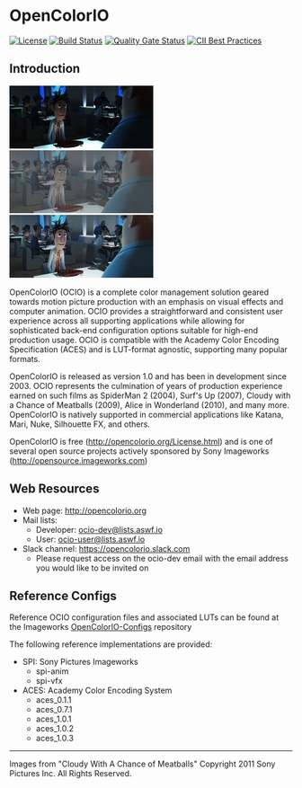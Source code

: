 <!--
SPDX-License-Identifier: CC-BY-4.0
Copyright Contributors to the OpenColorIO Project.
-->

OpenColorIO
===========

[![License](https://img.shields.io/badge/License-BSD%203--Clause-blue.svg)](https://opensource.org/licenses/BSD-3-Clause)
[![Build Status](https://dev.azure.com/imageworks/OpenColorIO/_apis/build/status/imageworks.OpenColorIO?branchName=master)](https://dev.azure.com/imageworks/OpenColorIO/_build/latest?definitionId=1&branchName=master)
[![Quality Gate Status](https://sonarcloud.io/api/project_badges/measure?project=imageworks_OpenColorIO&metric=alert_status)](https://sonarcloud.io/dashboard?id=imageworks_OpenColorIO)
[![CII Best Practices](https://bestpractices.coreinfrastructure.org/projects/2612/badge)](https://bestpractices.coreinfrastructure.org/projects/2612)

Introduction
------------
[linear]: /docs/ociotheme/static/clo_res19_lnf.0101.jpg
[log]: /docs/ociotheme/static/clo_res19_lm10.0101.jpg
[vd]: /docs/ociotheme/static/clo_res19_vd16.0101.jpg

![lnh][linear] ![lm10][log] ![vd8][vd]

OpenColorIO (OCIO) is a complete color management solution geared towards motion
picture production with an emphasis on visual effects and computer animation.
OCIO provides a straightforward and consistent user experience across all
supporting applications while allowing for sophisticated back-end configuration
options suitable for high-end production usage. OCIO is compatible with the
Academy Color Encoding Specification (ACES) and is LUT-format agnostic,
supporting many popular formats.

OpenColorIO is released as version 1.0 and has been in development since 2003.
OCIO represents the culmination of years of production experience earned on such
films as SpiderMan 2 (2004), Surf's Up (2007), Cloudy with a Chance of Meatballs
(2009), Alice in Wonderland (2010), and many more. OpenColorIO is natively
supported in commercial applications like Katana, Mari, Nuke, Silhouette FX, and others.

OpenColorIO is free (http://opencolorio.org/License.html) and is one of
several open source projects actively sponsored by Sony Imageworks (http://opensource.imageworks.com)

Web Resources
-------------
* Web page: http://opencolorio.org
* Mail lists:
    * Developer: ocio-dev@lists.aswf.io
    * User: ocio-user@lists.aswf.io
* Slack channel: https://opencolorio.slack.com
    * Please request access on the ocio-dev email with the email address you would like to be invited on

Reference Configs
-----------------
Reference OCIO configuration files and associated LUTs can be found at the Imageworks [OpenColorIO-Configs](https://github.com/imageworks/OpenColorIO-Configs) repository

The following reference implementations are provided:
* SPI: Sony Pictures Imageworks
  * spi-anim
  * spi-vfx
* ACES: Academy Color Encoding System
  * aces_0.1.1
  * aces_0.7.1
  * aces_1.0.1
  * aces_1.0.2
  * aces_1.0.3

---
Images from "Cloudy With A Chance of Meatballs" Copyright 2011 Sony Pictures Inc. All Rights Reserved.

